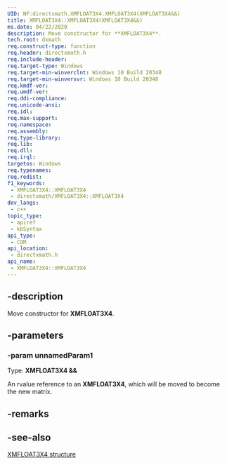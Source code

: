 ```yaml
---
UID: NF:directxmath.XMFLOAT3X4.XMFLOAT3X4(XMFLOAT3X4&&)
title: XMFLOAT3X4::XMFLOAT3X4(XMFLOAT3X4&&)
ms.date: 04/22/2020
description: Move constructor for **XMFLOAT3X4**.
tech.root: dxmath
req.construct-type: function
req.header: directxmath.h
req.include-header: 
req.target-type: Windows
req.target-min-winverclnt: Windows 10 Build 20348
req.target-min-winversvr: Windows 10 Build 20348
req.kmdf-ver: 
req.umdf-ver: 
req.ddi-compliance: 
req.unicode-ansi: 
req.idl: 
req.max-support: 
req.namespace: 
req.assembly: 
req.type-library: 
req.lib: 
req.dll: 
req.irql: 
targetos: Windows
req.typenames: 
req.redist: 
f1_keywords:
 - XMFLOAT3X4::XMFLOAT3X4
 - directxmath/XMFLOAT3X4::XMFLOAT3X4
dev_langs:
 - c++
topic_type:
 - apiref
 - kbSyntax
api_type:
 - COM
api_location:
 - directxmath.h
api_name:
 - XMFLOAT3X4::XMFLOAT3X4
---
```


## -description

Move constructor for **XMFLOAT3X4**.

## -parameters

### -param unnamedParam1

Type: **XMFLOAT3X4 &&**

An rvalue reference to an **XMFLOAT3X4**, which will be moved to become the new matrix.

## -remarks

## -see-also

[XMFLOAT3X4 structure](./ns-directxmath-xmfloat3x4.md)
